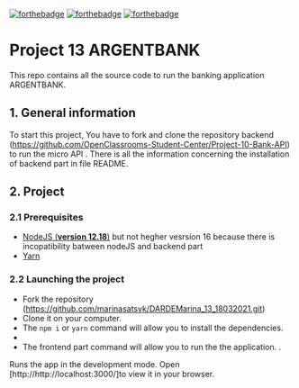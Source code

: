 [![forthebadge](https://forthebadge.com/images/badges/made-with-javascript.svg)](https://forthebadge.com)
[![forthebadge](https://forthebadge.com/images/badges/uses-css.svg)](https://forthebadge.com)
[![forthebadge](https://forthebadge.com/images/badges/uses-git.svg)](https://forthebadge.com)

# Project 13 ARGENTBANK

This repo contains all the source code to run the banking application ARGENTBANK.

## 1. General information

To start this project, You have to fork and clone the repository backend
(https://github.com/OpenClassrooms-Student-Center/Project-10-Bank-API) to run the micro API .
There is all the information concerning the installation of backend part in file README.

## 2. Project

### 2.1 Prerequisites

-   [NodeJS (**version 12.18**)](https://nodejs.org/en/) but not hegher vesrsion 16 because there is incopatibility batween nodeJS and backend part
-   [Yarn](https://yarnpkg.com/)

### 2.2 Launching the project

-   Fork the repository (https://github.com/marinasatsyk/DARDEMarina_13_18032021.git)
-   Clone it on your computer.
-   The `npm i` or `yarn` command will allow you to install the dependencies.
-
-   The frontend part command will allow you to run the the application. .

Runs the app in the development mode.
Open [http://http://localhost:3000/]to view it in your browser.
